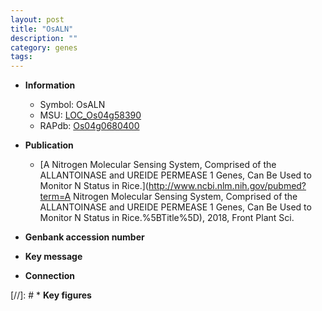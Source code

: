 ```yaml
---
layout: post
title: "OsALN"
description: ""
category: genes
tags: 
---
```


* **Information**  
    + Symbol: OsALN  
    + MSU: [LOC_Os04g58390](http://rice.uga.edu/cgi-bin/ORF_infopage.cgi?orf=LOC_Os04g58390)  
    + RAPdb: [Os04g0680400](https://rapdb.dna.affrc.go.jp/locus/?name=Os04g0680400)  

* **Publication**  
    + [A Nitrogen Molecular Sensing System, Comprised of the ALLANTOINASE and UREIDE PERMEASE 1 Genes, Can Be Used to Monitor N Status in Rice.](http://www.ncbi.nlm.nih.gov/pubmed?term=A Nitrogen Molecular Sensing System, Comprised of the ALLANTOINASE and UREIDE PERMEASE 1 Genes, Can Be Used to Monitor N Status in Rice.%5BTitle%5D), 2018, Front Plant Sci.

* **Genbank accession number**  

* **Key message**  

* **Connection**  

[//]: # * **Key figures**  


